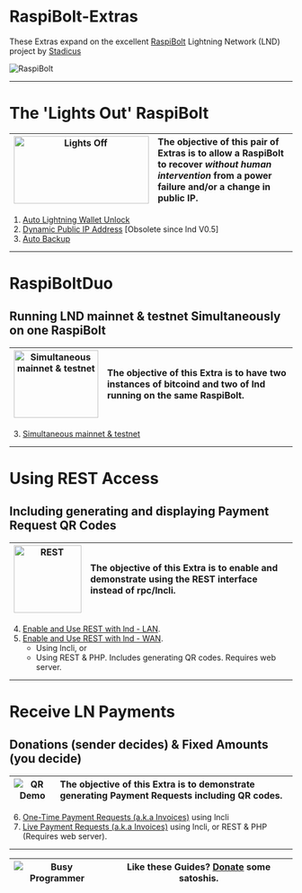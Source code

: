 # RaspiBolt-Extras

These Extras expand on the excellent [RaspiBolt](https://github.com/Stadicus/guides/blob/master/raspibolt/README.md) Lightning Network (LND) project by [Stadicus](https://github.com/Stadicus/)

![RaspiBolt](https://stadicus.github.io/RaspiBolt/images/00_raspibolt_banner_440.png)

---

# The 'Lights Out' RaspiBolt

|<img src="images/lightsoff.gif" alt="Lights Off" height="120" width="240">|The objective of this pair of Extras is to allow a RaspiBolt to recover *without human intervention* from a power failure and/or a change in public IP.|
|---|:--|

1. [Auto Lightning Wallet Unlock](RB_extra_unlock_PK.md) 
1. [Dynamic Public IP Address](RB_extra_02.md)  [Obsolete since lnd V0.5]
1. [Auto Backup](RB_extra_backup.md) 

---

# RaspiBoltDuo
## Running LND mainnet & testnet Simultaneously on one RaspiBolt

|<img src="images/RaspiBoltDuo.png" alt="Simultaneous mainnet & testnet" height="120" width="150">|The objective of this Extra is to have two instances of bitcoind and two of lnd running on the same RaspiBolt.|
|---|:--|

3. [Simultaneous mainnet & testnet](RB_extra_03.md)

---

# Using REST Access #
## Including generating and displaying Payment Request QR Codes ##
|<img src="images/RBE_REST.jpg" alt="REST" width="120" height="120">|The objective of this Extra is to enable and demonstrate using the REST interface instead of rpc/lncli.|
|---|:--|

4. [Enable and Use REST with lnd - LAN](RBE_REST.md). 
5. [Enable and Use REST with lnd - WAN](RBE_REST_WAN.md). 
   * Using lncli, or 
   * Using REST & PHP. Includes generating QR codes. Requires web server.

---

# Receive LN Payments
## Donations (sender decides) & Fixed Amounts (you decide)
|![QR Demo](images/RBE-QR_demo.png)|The objective of this Extra is to demonstrate generating Payment Requests including QR codes.|
|---|:--|
6. [One-Time Payment Requests (a.k.a Invoices)](RB_extra_04.md) using lncli
7. [Live Payment Requests (a.k.a Invoices)](RB_extra_05.md) using lncli, or REST & PHP (Requires web server).

---

|![Busy Programmer](images/RaspiBoltBusy.jpg)|Like these Guides? [Donate](RBE_donation.md) some satoshis.|
|--|--|

